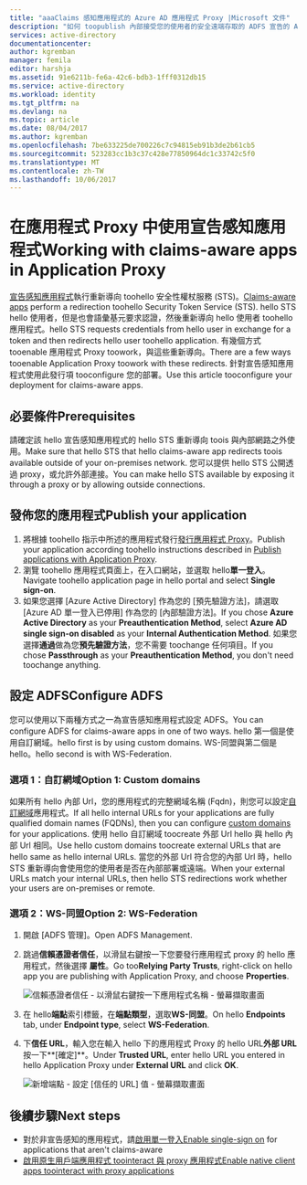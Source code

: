 ```yaml
---
title: "aaaClaims 感知應用程式的 Azure AD 應用程式 Proxy |Microsoft 文件"
description: "如何 toopublish 內部接受您的使用者的安全遠端存取的 ADFS 宣告的 ASP.NET 應用程式。"
services: active-directory
documentationcenter: 
author: kgremban
manager: femila
editor: harshja
ms.assetid: 91e6211b-fe6a-42c6-bdb3-1fff0312db15
ms.service: active-directory
ms.workload: identity
ms.tgt_pltfrm: na
ms.devlang: na
ms.topic: article
ms.date: 08/04/2017
ms.author: kgremban
ms.openlocfilehash: 7be633225de700226c7c94815eb91b3de2b61cb5
ms.sourcegitcommit: 523283cc1b3c37c428e77850964dc1c33742c5f0
ms.translationtype: MT
ms.contentlocale: zh-TW
ms.lasthandoff: 10/06/2017
---
```

# <a name="working-with-claims-aware-apps-in-application-proxy"></a><span data-ttu-id="95c86-103">在應用程式 Proxy 中使用宣告感知應用程式</span><span class="sxs-lookup"><span data-stu-id="95c86-103">Working with claims-aware apps in Application Proxy</span></span>
<span data-ttu-id="95c86-104">[宣告感知應用程式](https://msdn.microsoft.com/library/windows/desktop/bb736227.aspx)執行重新導向 toohello 安全性權杖服務 (STS)。</span><span class="sxs-lookup"><span data-stu-id="95c86-104">[Claims-aware apps](https://msdn.microsoft.com/library/windows/desktop/bb736227.aspx) perform a redirection toohello Security Token Service (STS).</span></span> <span data-ttu-id="95c86-105">hello STS hello 使用者，但是也會語彙基元要求認證，然後重新導向 hello 使用者 toohello 應用程式。</span><span class="sxs-lookup"><span data-stu-id="95c86-105">hello STS requests credentials from hello user in exchange for a token and then redirects hello user toohello application.</span></span> <span data-ttu-id="95c86-106">有幾個方式 tooenable 應用程式 Proxy toowork，與這些重新導向。</span><span class="sxs-lookup"><span data-stu-id="95c86-106">There are a few ways tooenable Application Proxy toowork with these redirects.</span></span> <span data-ttu-id="95c86-107">針對宣告感知應用程式使用此發行項 tooconfigure 您的部署。</span><span class="sxs-lookup"><span data-stu-id="95c86-107">Use this article tooconfigure your deployment for claims-aware apps.</span></span> 

## <a name="prerequisites"></a><span data-ttu-id="95c86-108">必要條件</span><span class="sxs-lookup"><span data-stu-id="95c86-108">Prerequisites</span></span>
<span data-ttu-id="95c86-109">請確定該 hello 宣告感知應用程式的 hello STS 重新導向 toois 與內部網路之外使用。</span><span class="sxs-lookup"><span data-stu-id="95c86-109">Make sure that hello STS that hello claims-aware app redirects toois available outside of your on-premises network.</span></span> <span data-ttu-id="95c86-110">您可以提供 hello STS 公開透過 proxy，或允許外部連接。</span><span class="sxs-lookup"><span data-stu-id="95c86-110">You can make hello STS available by exposing it through a proxy or by allowing outside connections.</span></span> 

## <a name="publish-your-application"></a><span data-ttu-id="95c86-111">發佈您的應用程式</span><span class="sxs-lookup"><span data-stu-id="95c86-111">Publish your application</span></span>

1. <span data-ttu-id="95c86-112">將根據 toohello 指示中所述的應用程式發行[發行應用程式 Proxy](application-proxy-publish-azure-portal.md)。</span><span class="sxs-lookup"><span data-stu-id="95c86-112">Publish your application according toohello instructions described in [Publish applications with Application Proxy](application-proxy-publish-azure-portal.md).</span></span>
2. <span data-ttu-id="95c86-113">瀏覽 toohello 應用程式頁面上，在入口網站，並選取 hello**單一登入**。</span><span class="sxs-lookup"><span data-stu-id="95c86-113">Navigate toohello application page in hello portal and select **Single sign-on**.</span></span>
3. <span data-ttu-id="95c86-114">如果您選擇 [Azure Active Directory] 作為您的 [預先驗證方法]，請選取 [Azure AD 單一登入已停用] 作為您的 [內部驗證方法]。</span><span class="sxs-lookup"><span data-stu-id="95c86-114">If you chose **Azure Active Directory** as your **Preauthentication Method**, select **Azure AD single sign-on disabled** as your **Internal Authentication Method**.</span></span> <span data-ttu-id="95c86-115">如果您選擇**通過**做為您**預先驗證方法**，您不需要 toochange 任何項目。</span><span class="sxs-lookup"><span data-stu-id="95c86-115">If you chose **Passthrough** as your **Preauthentication Method**, you don't need toochange anything.</span></span>

## <a name="configure-adfs"></a><span data-ttu-id="95c86-116">設定 ADFS</span><span class="sxs-lookup"><span data-stu-id="95c86-116">Configure ADFS</span></span>

<span data-ttu-id="95c86-117">您可以使用以下兩種方式之一為宣告感知應用程式設定 ADFS。</span><span class="sxs-lookup"><span data-stu-id="95c86-117">You can configure ADFS for claims-aware apps in one of two ways.</span></span> <span data-ttu-id="95c86-118">hello 第一個是使用自訂網域。</span><span class="sxs-lookup"><span data-stu-id="95c86-118">hello first is by using custom domains.</span></span> <span data-ttu-id="95c86-119">WS-同盟與第二個是 hello。</span><span class="sxs-lookup"><span data-stu-id="95c86-119">hello second is with WS-Federation.</span></span> 

### <a name="option-1-custom-domains"></a><span data-ttu-id="95c86-120">選項 1：自訂網域</span><span class="sxs-lookup"><span data-stu-id="95c86-120">Option 1: Custom domains</span></span>

<span data-ttu-id="95c86-121">如果所有 hello 內部 Url，您的應用程式的完整網域名稱 (Fqdn)，則您可以設定[自訂網域](active-directory-application-proxy-custom-domains.md)應用程式。</span><span class="sxs-lookup"><span data-stu-id="95c86-121">If all hello internal URLs for your applications are fully qualified domain names (FQDNs), then you can configure [custom domains](active-directory-application-proxy-custom-domains.md) for your applications.</span></span> <span data-ttu-id="95c86-122">使用 hello 自訂網域 toocreate 外部 Url hello 與 hello 內部 Url 相同。</span><span class="sxs-lookup"><span data-stu-id="95c86-122">Use hello custom domains toocreate external URLs that are hello same as hello internal URLs.</span></span> <span data-ttu-id="95c86-123">當您的外部 Url 符合您的內部 Url 時，hello STS 重新導向會使用您的使用者是否在內部部署或遠端。</span><span class="sxs-lookup"><span data-stu-id="95c86-123">When your external URLs match your internal URLs, then hello STS redirections work whether your users are on-premises or remote.</span></span> 

### <a name="option-2-ws-federation"></a><span data-ttu-id="95c86-124">選項 2：WS-同盟</span><span class="sxs-lookup"><span data-stu-id="95c86-124">Option 2: WS-Federation</span></span>

1. <span data-ttu-id="95c86-125">開啟 [ADFS 管理]。</span><span class="sxs-lookup"><span data-stu-id="95c86-125">Open ADFS Management.</span></span>
2. <span data-ttu-id="95c86-126">跳過**信賴憑證者信任**，以滑鼠右鍵按一下您要發行應用程式 proxy 的 hello 應用程式，然後選擇 **屬性**。</span><span class="sxs-lookup"><span data-stu-id="95c86-126">Go too**Relying Party Trusts**, right-click on hello app you are publishing with Application Proxy, and choose **Properties**.</span></span>  

   ![信賴憑證者信任 - 以滑鼠右鍵按一下應用程式名稱 - 螢幕擷取畫面](./media/active-directory-application-proxy-claims-aware-apps/appproxyrelyingpartytrust.png)  

3. <span data-ttu-id="95c86-128">在 hello**端點**索引標籤，在**端點類型**，選取**WS-同盟**。</span><span class="sxs-lookup"><span data-stu-id="95c86-128">On hello **Endpoints** tab, under **Endpoint type**, select **WS-Federation**.</span></span>
4. <span data-ttu-id="95c86-129">下**信任 URL**，輸入您在輸入 hello 下的應用程式 Proxy 的 hello URL**外部 URL**按一下**[確定]**。</span><span class="sxs-lookup"><span data-stu-id="95c86-129">Under **Trusted URL**, enter hello URL you entered in hello Application Proxy under **External URL** and click **OK**.</span></span>  

   ![新增端點 - 設定 [信任的 URL] 值 - 螢幕擷取畫面](./media/active-directory-application-proxy-claims-aware-apps/appproxyendpointtrustedurl.png)  

## <a name="next-steps"></a><span data-ttu-id="95c86-131">後續步驟</span><span class="sxs-lookup"><span data-stu-id="95c86-131">Next steps</span></span>
* <span data-ttu-id="95c86-132">對於非宣告感知的應用程式，請[啟用單一登入](application-proxy-sso-overview.md)</span><span class="sxs-lookup"><span data-stu-id="95c86-132">[Enable single-sign on](application-proxy-sso-overview.md) for applications that aren't claims-aware</span></span>
* [<span data-ttu-id="95c86-133">啟用原生用戶端應用程式 toointeract 與 proxy 應用程式</span><span class="sxs-lookup"><span data-stu-id="95c86-133">Enable native client apps toointeract with proxy applications</span></span>](active-directory-application-proxy-native-client.md)


